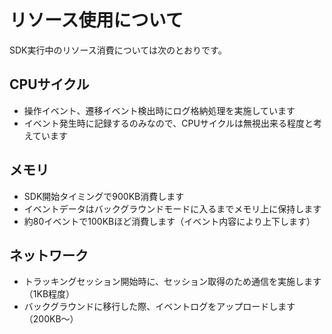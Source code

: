 # リソース使用について

SDK実行中のリソース消費については次のとおりです。

## CPUサイクル

- 操作イベント、遷移イベント検出時にログ格納処理を実施しています
- イベント発生時に記録するのみなので、CPUサイクルは無視出来る程度と考えています

## メモリ

- SDK開始タイミングで900KB消費します
- イベントデータはバックグラウンドモードに入るまでメモリ上に保持します
- 約80イベントで100KBほど消費します（イベント内容により上下します）

## ネットワーク

- トラッキングセッション開始時に、セッション取得のため通信を実施します（1KB程度）
- バックグラウンドに移行した際、イベントログをアップロードします（200KB〜）
